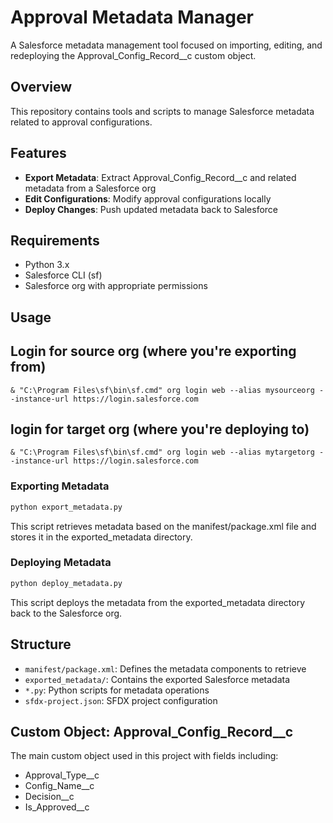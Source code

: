 # Approval Metadata Manager

A Salesforce metadata management tool focused on importing, editing, and redeploying the Approval_Config_Record__c custom object.

## Overview

This repository contains tools and scripts to manage Salesforce metadata related to approval configurations.

## Features

- **Export Metadata**: Extract Approval_Config_Record__c and related metadata from a Salesforce org
- **Edit Configurations**: Modify approval configurations locally
- **Deploy Changes**: Push updated metadata back to Salesforce

## Requirements

- Python 3.x
- Salesforce CLI (sf)
- Salesforce org with appropriate permissions

## Usage

## Login for source org (where you're exporting from)

```
& "C:\Program Files\sf\bin\sf.cmd" org login web --alias mysourceorg --instance-url https://login.salesforce.com
```

## login for target org (where you're deploying to)

```
& "C:\Program Files\sf\bin\sf.cmd" org login web --alias mytargetorg --instance-url https://login.salesforce.com
```

### Exporting Metadata

```bash
python export_metadata.py
```

This script retrieves metadata based on the manifest/package.xml file and stores it in the exported_metadata directory.

### Deploying Metadata

```bash
python deploy_metadata.py
```

This script deploys the metadata from the exported_metadata directory back to the Salesforce org.

## Structure

- `manifest/package.xml`: Defines the metadata components to retrieve
- `exported_metadata/`: Contains the exported Salesforce metadata
- `*.py`: Python scripts for metadata operations
- `sfdx-project.json`: SFDX project configuration

## Custom Object: Approval_Config_Record__c

The main custom object used in this project with fields including:
- Approval_Type__c
- Config_Name__c
- Decision__c
- Is_Approved__c

